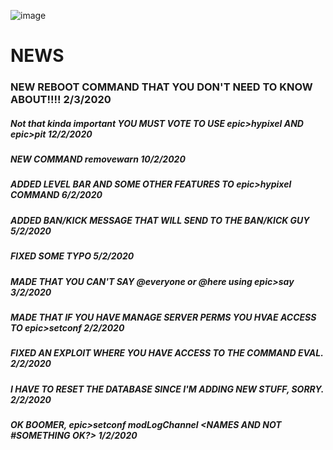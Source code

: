![image](https://cdn.discordapp.com/attachments/671678458941800451/676450982002950184/1177_Pensive_Weird.gif)
# NEWS
### NEW REBOOT COMMAND THAT YOU DON'T NEED TO KNOW ABOUT!!!! 2/3/2020
##### **Not that kinda important** YOU MUST VOTE TO USE epic>hypixel AND epic>pit 12/2/2020
##### NEW COMMAND removewarn 10/2/2020
##### ADDED LEVEL BAR AND SOME OTHER FEATURES TO epic>hypixel COMMAND 6/2/2020
##### ADDED BAN/KICK MESSAGE THAT WILL SEND TO THE BAN/KICK GUY 5/2/2020
##### FIXED SOME TYPO 5/2/2020
##### MADE THAT YOU CAN'T SAY @everyone or @here using epic>say 3/2/2020
##### MADE THAT IF YOU HAVE MANAGE SERVER PERMS YOU HVAE ACCESS TO epic>setconf 2/2/2020 
##### FIXED AN EXPLOIT WHERE YOU HAVE ACCESS TO THE COMMAND EVAL. 2/2/2020
##### I HAVE TO RESET THE DATABASE SINCE I'M ADDING NEW STUFF, SORRY. 2/2/2020
##### OK BOOMER, epic>setconf modLogChannel <NAMES AND NOT #SOMETHING OK?> 1/2/2020
